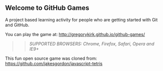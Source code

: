 ## Welcome to GitHub Games

A project based learning activity for people who are getting started with Git and GitHub.

You can play the game at: http://gregorykirk.github.io/github-games/

>> _*SUPPORTED BROWSERS*: Chrome, Firefox, Safari, Opera and IE9+_

This fun open source game was cloned from: https://github.com/jakesgordon/javascript-tetris

